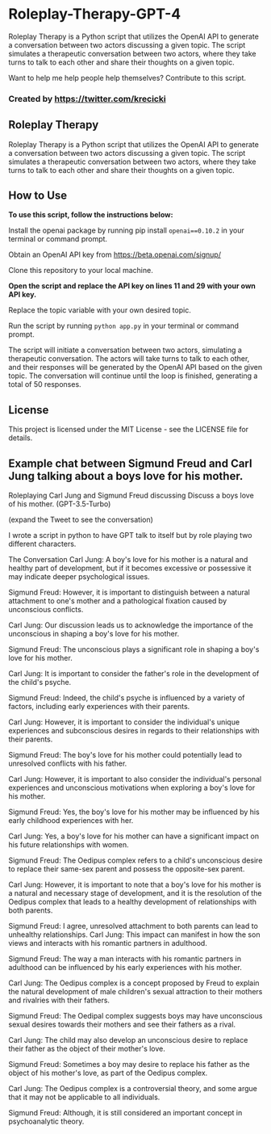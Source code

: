 # Roleplay-Therapy-GPT-4
Roleplay Therapy is a Python script that utilizes the OpenAI API to generate a conversation between two actors discussing a given topic. The script simulates a therapeutic conversation between two actors, where they take turns to talk to each other and share their thoughts on a given topic.

Want to help me help people help themselves? Contribute to this script.

### Created by https://twitter.com/krecicki

## Roleplay Therapy

Roleplay Therapy is a Python script that utilizes the OpenAI API to generate a conversation between two actors discussing a given topic. The script simulates a therapeutic conversation between two actors, where they take turns to talk to each other and share their thoughts on a given topic.

## How to Use

**To use this script, follow the instructions below:**

Install the openai package by running pip install ```openai==0.10.2``` in your terminal or command prompt.

Obtain an OpenAI API key from https://beta.openai.com/signup/

Clone this repository to your local machine.

**Open the script and replace the API key on lines 11 and 29 with your own API key.**

Replace the topic variable with your own desired topic.

Run the script by running ```python app.py``` in your terminal or command prompt.

The script will initiate a conversation between two actors, simulating a therapeutic conversation. The actors will take turns to talk to each other, and their responses will be generated by the OpenAI API based on the given topic. The conversation will continue until the loop is finished, generating a total of 50 responses.

## License

This project is licensed under the MIT License - see the LICENSE file for details.

## Example chat between Sigmund Freud and Carl Jung talking about a boys love for his mother.
Roleplaying Carl Jung and Sigmund Freud discussing Discuss a boys love of his mother. (GPT-3.5-Turbo)

(expand the Tweet to see the conversation)

I wrote a script in python to have GPT talk to itself but by role playing two different characters.

The Conversation
Carl Jung: A boy's love for his mother is a natural and healthy part of development, but if it becomes excessive or possessive it may indicate deeper psychological issues.

Sigmund Freud: However, it is important to distinguish between a natural attachment to one's mother and a pathological fixation caused by unconscious conflicts.

Carl Jung: Our discussion leads us to acknowledge the importance of the unconscious in shaping a boy's love for his mother.

Sigmund Freud: The unconscious plays a significant role in shaping a boy's love for his mother.

Carl Jung: It is important to consider the father's role in the development of the child's psyche.

Sigmund Freud: Indeed, the child's psyche is influenced by a variety of factors, including early experiences with their parents.

Carl Jung: However, it is important to consider the individual's unique experiences and subconscious desires in regards to their relationships with their parents.

Sigmund Freud: The boy's love for his mother could potentially lead to unresolved conflicts with his father.

Carl Jung: However, it is important to also consider the individual's personal experiences and unconscious motivations when exploring a boy's love for his mother.

Sigmund Freud: Yes, the boy's love for his mother may be influenced by his early childhood experiences with her.

Carl Jung: Yes, a boy's love for his mother can have a significant impact on his future relationships with women.

Sigmund Freud: The Oedipus complex refers to a child's unconscious desire to replace their same-sex parent and possess the opposite-sex parent.

Carl Jung: However, it is important to note that a boy's love for his mother is a natural and necessary stage of development, and it is the resolution of the Oedipus complex that leads to a healthy development of relationships with both parents.

Sigmund Freud: I agree, unresolved attachment to both parents can lead to unhealthy relationships.
Carl Jung: This impact can manifest in how the son views and interacts with his romantic partners in adulthood.

Sigmund Freud: The way a man interacts with his romantic partners in adulthood can be influenced by his early experiences with his mother.

Carl Jung: The Oedipus complex is a concept proposed by Freud to explain the natural development of male children's sexual attraction to their mothers and rivalries with their fathers.

Sigmund Freud: The Oedipal complex suggests boys may have unconscious sexual desires towards their mothers and see their fathers as a rival.

Carl Jung: The child may also develop an unconscious desire to replace their father as the object of their mother's love.

Sigmund Freud: Sometimes a boy may desire to replace his father as the object of his mother's love, as part of the Oedipus complex.

Carl Jung: The Oedipus complex is a controversial theory, and some argue that it may not be applicable to all individuals.

Sigmund Freud: Although, it is still considered an important concept in psychoanalytic theory.

